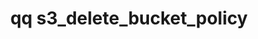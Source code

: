 ---
category: s3
command: s3_delete_bucket_policy
optional_options:
- alternate: []
  help: The target bucket for which the access policy will be removed.
  name: --bucket
  required: true
permalink: /qq-cli-command-guide/s3/s3_delete_bucket_policy.html
positional_options: []
sidebar: qq_cli_command_reference_sidebar
summary: This section explains how to use the <code>qq s3_delete_bucket_policy</code>
  command.
synopsis: Remove the access policy stored at `BUCKET`.
title: qq s3_delete_bucket_policy
usage: qq s3_delete_bucket_policy [-h] --bucket BUCKET
zendesk_source: qq CLI Command Guide

---